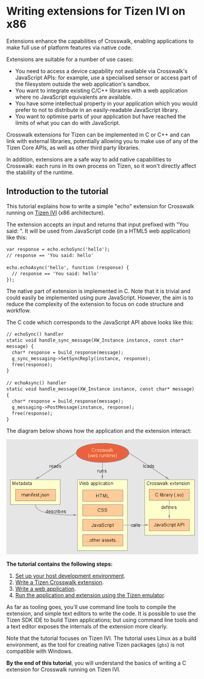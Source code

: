 # Writing extensions for Tizen IVI on x86

Extensions enhance the capabilities of Crosswalk, enabling applications to make full use of platform features via native code.

Extensions are suitable for a number of use cases:

*   You need to access a device capability not available via Crosswalk's JavaScript APIs: for example, use a specialised sensor or access part of the filesystem outside the web application's sandbox.
*   You want to integrate existing C/C++ libraries with a web application where no JavaScript equivalents are available.
*   You have some intellectual property in your application which you would prefer to not to distribute in an easily-readable JavaScript library.
*   You want to optimise parts of your application but have reached the limits of what you can do with JavaScript.

Crosswalk extensions for Tizen can be implemented in C or C++ and can link with external libraries, potentially allowing you to make use of any of the Tizen Core APIs, as well as other third party libraries.

In addition, extensions are a safe way to add native capabilities to Crosswalk: each runs in its own process on Tizen, so it won't directly affect the stability of the runtime.

## Introduction to the tutorial

This tutorial explains how to write a simple "echo" extension for Crosswalk running on [Tizen IVI](https://wiki.tizen.org/wiki/IVI) (x86 architecture).

The extension accepts an input and returns that input prefixed with "You said: ". It will be used from JavaScript code (in a HTML5 web application) like this:

    var response = echo.echoSync('hello');
    // response == 'You said: hello'

    echo.echoAsync('hello', function (response) {
      // response == 'You said: hello'
    });

The native part of extension is implemented in C. Note that it is trivial and could easily be implemented using pure JavaScript. However, the aim is to reduce the complexity of the extension to focus on code structure and workflow.

The C code which corresponds to the JavaScript API above looks like this:

    // echoSync() handler
    static void handle_sync_message(XW_Instance instance, const char* message) {
      char* response = build_response(message);
      g_sync_messaging->SetSyncReply(instance, response);
      free(response);
    }

    // echoAsync() handler
    static void handle_message(XW_Instance instance, const char* message) {
      char* response = build_response(message);
      g_messaging->PostMessage(instance, response);
      free(response);
    }

The diagram below shows how the application and the extension interact:

![Structure of a Crosswalk application with extension](assets/crosswalk-extension-layout.png)

**The tutorial contains the following steps:**

1.  [Set up your host development environment](#documentation/tizen_ivi_extensions/host_and_target_setup).
2.  [Write a Tizen Crosswalk extension](#documentation/tizen_ivi_extensions/write_an_extension).
2.  [Write a web application](#documentation/tizen_ivi_extensions/write_a_web_application).
3.  [Run the application and extension using the Tizen emulator](#documentation/tizen_ivi_extensions/run_on_tizen_emulator).

As far as tooling goes, you'll use command line tools to compile the extension, and simple text editors to write the code. It is possible to use the Tizen SDK IDE to build Tizen applications; but using command line tools and a text editor exposes the internals of the extension more clearly.

Note that the tutorial focuses on Tizen IVI. The tutorial uses Linux as a build environment, as the tool for creating native Tizen packages (`gbs`) is not compatible with Windows.

**By the end of this tutorial**, you will understand the basics of writing a C extension for Crosswalk running on Tizen IVI.
